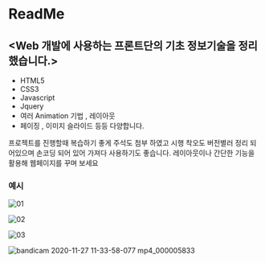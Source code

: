 # ReadMe
## <Web 개발에 사용하는 프론트단의 기초 정보기술을 정리했습니다.>
- HTML5
- CSS3 
- Javascript
- Jquery
- 여러 Animation 기법 , 레이아웃
- 페이징 , 이미지 슬라이드 등등 다양합니다.

프로젝트를 진행할때 복습하기 좋게 주석도 첨부 하였고 시행 착오도 버전별러 정리 되어있으며 손코딩 되어 있어 가져다 사용하기도 좋습니다.
레이아웃이나 간단한 기능을 활용해 웹페이지를 꾸며 보세요

### 예시
![01](https://user-images.githubusercontent.com/65941320/100404374-90f9ec80-30a4-11eb-9b8f-55b4003aa74a.png)

![02](https://user-images.githubusercontent.com/65941320/100404377-92c3b000-30a4-11eb-9d42-452bd194923d.png)

![03](https://user-images.githubusercontent.com/65941320/100404378-935c4680-30a4-11eb-8bbf-ba6589e6387f.png)

![bandicam 2020-11-27 11-33-58-077 mp4_000005833](https://user-images.githubusercontent.com/65941320/100404718-6b211780-30a5-11eb-83dc-4d60e7e2f1d3.png)

